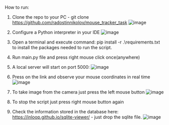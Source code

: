 How to run:

1. Clone the repo to your PC - git clone https://github.com/radostinnikolov/mouse_tracker_task
   ![image](https://github.com/user-attachments/assets/8c8df187-3447-40ba-8157-06b2b4d4b417)
2. Configure a Python interpreter in your IDE
   ![image](https://github.com/user-attachments/assets/12c663ee-8343-4b54-9e75-ad408036796e)
3. Open a terminal and execute command: pip install -r .\requirements.txt to install the packages needed to run the script.
4. Run main.py file and press right mouse click once(anywhere)
5. A local server will start on port 5000:
   ![image](https://github.com/user-attachments/assets/3168befa-c681-449b-816f-4864766bd05b)
6. Press on the link and observe your mouse coordinates in real time
   ![image](https://github.com/user-attachments/assets/192ad1c6-006a-4e65-ab83-ccfe241b13d8)

7. To take image from the camera just press the left mouse button
   ![image](https://github.com/user-attachments/assets/8c1f4210-f509-46df-81bf-903d50760a05)

10. To stop the script just press right mouse button again
11. Check the information stored in the database here: https://inloop.github.io/sqlite-viewer/ - just drop the sqlite file.
    ![image](https://github.com/user-attachments/assets/550b1950-9e9a-4b71-a6f8-2f2ef0c36da5)



